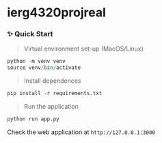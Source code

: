 # ierg4320projreal

### ✨ Quick Start

> Virtual environment set-up (MacOS/Linux)

```python
python -m venv venv
source venv/bin/activate
```

> Install dependences

```python
pip install -r requirements.txt
```

> Run the application

```python
python run app.py
```
Check the web application at `http://127.0.0.1:3000`


